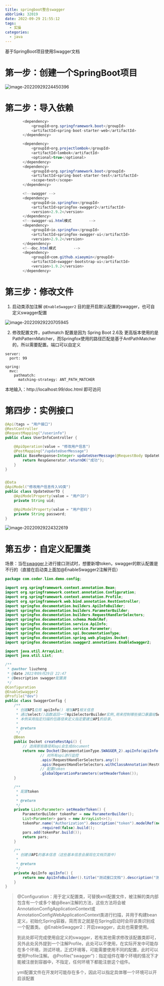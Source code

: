 ```yaml
---
title: springboot整合swagger
abbrlink: 32019
date: 2022-09-29 21:55:12
tags:
  - 实操
categories:
  - java
---
```


基于SpringBoot项目使用Swagger文档

<!-- more-->



# 第一步：创建一个SpringBoot项目

![image-20220929224450396](http://lzcoder.cn/image-20220929224450396.png)

# 第二步：导入依赖

```java
        <dependency>
            <groupId>org.springframework.boot</groupId>
            <artifactId>spring-boot-starter-web</artifactId>
        </dependency>

        <dependency>
            <groupId>org.projectlombok</groupId>
            <artifactId>lombok</artifactId>
            <optional>true</optional>
        </dependency>
        <dependency>
            <groupId>org.springframework.boot</groupId>
            <artifactId>spring-boot-starter-test</artifactId>
            <scope>test</scope>
        </dependency>

        <!--swagger -->
        <dependency>
            <groupId>io.springfox</groupId>
            <artifactId>springfox-swagger2</artifactId>
            <version>2.9.2</version>
        </dependency>
        <!--swagger-ui.html模式        -->
        <dependency>
            <groupId>io.springfox</groupId>
            <artifactId>springfox-swagger-ui</artifactId>
            <version>2.9.2</version>
        </dependency>
        <!--doc.html模式        -->
        <dependency>
            <groupId>com.github.xiaoymin</groupId>
            <artifactId>swagger-bootstrap-ui</artifactId>
            <version>1.9.2</version>
        </dependency>
```

# 第三步：修改文件

1. 启动类添加注解  `@EnableSwagger2` 目的是开启默认配置的swagger，也可自定义swagger配置

![image-20220929220705945](http://lzcoder.cn/image-20220929220705945.png)

2. 修改配置文件，pathmatch 配置是因为 Spring Boot 2.6及 更高版本使用的是PathPatternMatcher，而Springfox使用的路径匹配是基于AntPathMatcher的，所以需要配置。端口可以自定义

```
server:
  port: 99

spring:
  mvc:
    pathmatch:
      matching-strategy: ANT_PATH_MATCHER
```

本地输入：http://localhost:99/doc.html 即可访问

# 第四步：实例接口

```java
@Api(tags = "用户接口")
@RestController
@RequestMapping("/userinfo")
public class UserInfoController {

    @ApiOperation(value = "修改用户信息")
    @PostMapping("/updateUserMessage")
    public BaseResponse<Integer> updateUserMessage(@RequestBody UpdateUserTO updateUserTO) {
        return RespGenerator.returnOK("成功");
    }
}


@Data
@ApiModel("修改用户信息传入VO类")
public class UpdateUserTO {
    @ApiModelProperty(value = "用户ID")
    private String uid;

    @ApiModelProperty(value = "用户密码")
    private String password;
}
```

![image-20220929224322619](http://lzcoder.cn/image-20220929224322619.png)

# 第五步：自定义配置类



场景：当在[swagger](https://so.csdn.net/so/search?q=swagger&spm=1001.2101.3001.7020)上进行接口测试时，想要新增token，swagger的默认配置是不行的（直接在启动类上面加@EnableSwagger2注解开启）



```java
package com.coder.lion.demo.config;

import org.springframework.context.annotation.Bean;
import org.springframework.context.annotation.Configuration;
import org.springframework.context.annotation.Profile;
import org.springframework.web.bind.annotation.RestController;
import springfox.documentation.builders.ApiInfoBuilder;
import springfox.documentation.builders.ParameterBuilder;
import springfox.documentation.builders.RequestHandlerSelectors;
import springfox.documentation.schema.ModelRef;
import springfox.documentation.service.ApiInfo;
import springfox.documentation.service.Parameter;
import springfox.documentation.spi.DocumentationType;
import springfox.documentation.spring.web.plugins.Docket;
import springfox.documentation.swagger2.annotations.EnableSwagger2;

import java.util.ArrayList;
import java.util.List;

/**
 * @author liuzheng
 * @date 2022年09月29日 22:47
 * @Description swagger配置类
 */
@Configuration
@EnableSwagger2
@Profile("dev")
public class SwaggerConfig {
    /**
     * 创建API应用 apiInfo() 增加API相关信息
     * 通过select()函数返回一个ApiSelectorBuilder实例,用来控制哪些接口暴露给Swagger来展现，
     * 本例采用指定扫描的包路径来定义指定要建立API的目录。
     *
     * @return
     */
    @Bean
    public Docket createRestApi() {
        // 选择那些路径和api会生成document
        return new Docket(DocumentationType.SWAGGER_2).apiInfo(apiInfo()).pathMapping("/").select()
                // 对所有api进行监控
                .apis(RequestHandlerSelectors.any())
                .apis(RequestHandlerSelectors.withClassAnnotation(RestController.class)).build()
                // 配置token
                .globalOperationParameters(setHeaderToken());
    }

    /**
     * 配置token
     *
     * @return
     */
    private List<Parameter> setHeaderToken() {
        ParameterBuilder tokenPar = new ParameterBuilder();
        List<Parameter> pars = new ArrayList<>();
        tokenPar.name("Authorization").description("token").modelRef(new ModelRef("string")).parameterType("header")
                .required(false).build();
        pars.add(tokenPar.build());
        return pars;
    }

    /**
     * 创建该API的基本信息（这些基本信息会展现在文档页面中）
     *
     * @return
     */
    private ApiInfo apiInfo() {
        return new ApiInfoBuilder().title("测试接口文档").description("测试接口文档").version("1.0").build();
    }
}

```

> @Configuration：用于定义配置类，可替换xml配置文件，被注解的类内部包含有一个或多个被@Bean注解的方法，这些方法将会被AnnotationConfigApplicationContext或AnnotationConfigWebApplicationContext类进行扫描，并用于构建bean定义，初始化Spring容器，简而言之就是在Spring启动时会将该类识别成一个配置类。
> @EnableSwagger2：开启swagger，此处也需要使用。
>
> 到此处即可完成使用自定义的swagger，若有其他需求修改该配置类即可，另外此处另外提到一个注解Profile，此处可以不使用，在实际开发中可能存在多个环境，测试环境，正式环境等，可能需要使用不同的配置，此时可以使用Profile注解。
> @Profile("swagger")：指定组件在哪个环境的情况下才能被注册到容器中，不指定，任何环境下都能注册这个组件。
>
> yml配置文件在开发时可能存在多个，因此可以指定具体哪一个环境可以开启该配置

